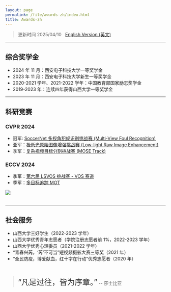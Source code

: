 ```yaml
---
layout: page
permalink: /file/awards-zh/index.html
title: Awards-zh
---
```


> 更新时间 2025/04/10 &nbsp; [English Version (英文)](https://xxxxyliu.github.io/awards/)

---

## 综合奖学金
- 2024 年 11 月：西安电子科技大学一等奖学金
- 2023 年 11 月：西安电子科技大学新生一等奖学金
- 2020-2021 学年、2021-2022 学年：中国教育部国家励志奖学金
- 2019-2023 年：连续四年获得山西大学一等奖学金


<!-- ## 科研基金

- 2024-2025：中国国际大学生创新大赛奖励基金<br>竞赛奖励基金（¥10000）基金主持人
- 2023-2024：国家级大学生创新创业训练计划<br>国重点（No.202310386056， ¥20000）基金主持人
- 2023-2024：全国青年科普创新实验暨项目大赛奖励基金<br>竞赛奖励基金（¥5000）基金主持人 -->

---

## 科研竞赛

### CVPR 2024 
- 冠军: [SoccerNet 多视角犯规识别挑战赛 (Multi-View Foul Recognition) ](https://www.soccer-net.org/challenges/2024)
- 亚军：[极低光原始图像增强挑战赛 (Low-light Raw Image Enhancement) ](https://pbdl-ws.github.io/pbdl2024/Low-light%20Raw%20Image%20Enhancement/index.html)
- 季军：[复杂视频目标分割挑战赛 (MOSE Track)](https://henghuiding.github.io/MOSE/ChallengeCVPR2024)<br>

### ECCV 2024
- 季军：[第六届 LSVOS 挑战赛 - VOS 赛道](https://lsvos.github.io/#leadboard)
- 季军：[多目标追踪 MOT](https://gigavision.cn/track/track/?nav=Tracking&type=nav&t=1734165651038)

<div>
<img src="https://xxxxyliu.github.io/images/awards/certificate-com.jpg">
</div>
<br>

---

## 社会服务

- 山西大学三好学生（2022-2023 学年）
- 山西大学优秀青年志愿者（学院注册志愿者前 1%，2022-2023 学年）
- 山西大学优秀心理委员（2021-2022 学年）
- “青春兴芮，‘芮’不可当”短视频摄影大赛三等奖（2021 年）
- “全民防疫，博爱献血，红十字在行动”优秀志愿者（2020 年）
<br>

> <font size="5" color="#333" > “凡是过往，皆为序章。”</font> -- 莎士比亚 <br>
